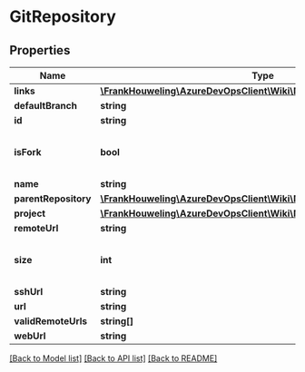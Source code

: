 # GitRepository

## Properties
Name | Type | Description | Notes
------------ | ------------- | ------------- | -------------
**links** | [**\FrankHouweling\AzureDevOpsClient\Wiki\Model\ReferenceLinks**](ReferenceLinks.md) |  | [optional] 
**defaultBranch** | **string** |  | [optional] 
**id** | **string** |  | [optional] 
**isFork** | **bool** | True if the repository was created as a fork | [optional] 
**name** | **string** |  | [optional] 
**parentRepository** | [**\FrankHouweling\AzureDevOpsClient\Wiki\Model\GitRepositoryRef**](GitRepositoryRef.md) |  | [optional] 
**project** | [**\FrankHouweling\AzureDevOpsClient\Wiki\Model\TeamProjectReference**](TeamProjectReference.md) |  | [optional] 
**remoteUrl** | **string** |  | [optional] 
**size** | **int** | Compressed size (bytes) of the repository. | [optional] 
**sshUrl** | **string** |  | [optional] 
**url** | **string** |  | [optional] 
**validRemoteUrls** | **string[]** |  | [optional] 
**webUrl** | **string** |  | [optional] 

[[Back to Model list]](../README.md#documentation-for-models) [[Back to API list]](../README.md#documentation-for-api-endpoints) [[Back to README]](../README.md)


